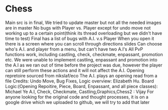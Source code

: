 # Chess
Main src is in final, We tried to update master but not all the needed images are in master 
No bugs with Player vs. Player except for undo move not working up to a certain point(think its thread overloading but we didn't have time 
to test) 
Final has a list of bugs with A.I. v.s Player
When you open it there is a screen where you can scroll through directions slides 
Can choose who's A.I. and player from a menu, but can't have two A.I's 
All PvP functions work, including castling, check, checkmate, enpassant, promotion etc. 
We were unable to implement castling, enpassant and promotion into the A.I as we ran out of time before the project was due, however the player can still perform these actions and it will not affect the A.I. 
Opening repretoire sourced from nikslaf/eco
  The A.I. plays an opening read from a file
Credits: 
  Undo Move, Bug Fixes, Logic overview: Elizabeth Hu. 
  Board Logic:(Opening Repoitire, Piece, Board, Enpassant, and all piece classes): Michael Ye 
  A.I, Check, Checkmate, Castling,Graphics,Chess2 : Vijay 
For anyone looking for the original code and thought processes, it is on a google drive which we uploaded to github, we will try to add that later 

